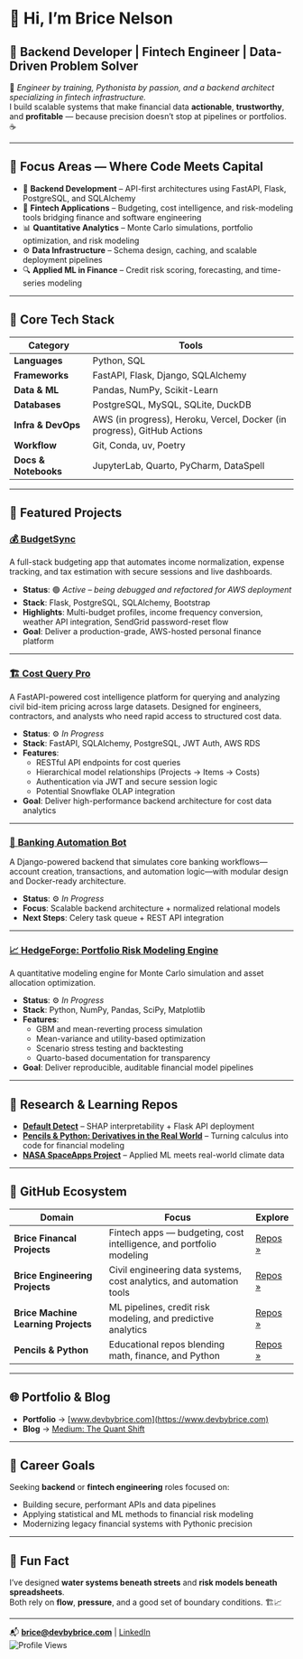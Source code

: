 # 👋 Hi, I’m Brice Nelson  

## 💼 Backend Developer | Fintech Engineer | Data-Driven Problem Solver  

🧠 *Engineer by training, Pythonista by passion, and a backend architect specializing in fintech infrastructure.*  
I build scalable systems that make financial data **actionable**, **trustworthy**, and **profitable** — because precision doesn’t stop at pipelines or portfolios. ☕

---

## 🚀 Focus Areas — Where Code Meets Capital  

- 🏦 **Backend Development** – API-first architectures using FastAPI, Flask, PostgreSQL, and SQLAlchemy  
- 💸 **Fintech Applications** – Budgeting, cost intelligence, and risk-modeling tools bridging finance and software engineering  
- 📊 **Quantitative Analytics** – Monte Carlo simulations, portfolio optimization, and risk modeling  
- ⚙️ **Data Infrastructure** – Schema design, caching, and scalable deployment pipelines  
- 🔍 **Applied ML in Finance** – Credit risk scoring, forecasting, and time-series modeling  

---

## 🧰 Core Tech Stack  

| Category | Tools |
|-----------|-------|
| **Languages** | Python, SQL |
| **Frameworks** | FastAPI, Flask, Django, SQLAlchemy |
| **Data & ML** | Pandas, NumPy, Scikit-Learn |
| **Databases** | PostgreSQL, MySQL, SQLite, DuckDB |
| **Infra & DevOps** | AWS (in progress), Heroku, Vercel, Docker (in progress), GitHub Actions |
| **Workflow** | Git, Conda, uv, Poetry |
| **Docs & Notebooks** | JupyterLab, Quarto, PyCharm, DataSpell |

---

## 🧩 Featured Projects  

### [💰 **BudgetSync**](https://github.com/Brice-Financial-Projects/Financial-App)  
A full-stack budgeting app that automates income normalization, expense tracking, and tax estimation with secure sessions and live dashboards.  

- **Status**: 🟢 *Active – being debugged and refactored for AWS deployment*  
- **Stack**: Flask, PostgreSQL, SQLAlchemy, Bootstrap  
- **Highlights**: Multi-budget profiles, income frequency conversion, weather API integration, SendGrid password-reset flow  
- **Goal**: Deliver a production-grade, AWS-hosted personal finance platform  

---

### [🏗️ **Cost Query Pro**](https://github.com/Brice-Engineering-Projects/Cost-Query-Pro)  
A FastAPI-powered cost intelligence platform for querying and analyzing civil bid-item pricing across large datasets. Designed for engineers, contractors, and analysts who need rapid access to structured cost data.  

- **Status**: ⚙️ *In Progress*  
- **Stack**: FastAPI, SQLAlchemy, PostgreSQL, JWT Auth, AWS RDS  
- **Features**:  
  - RESTful API endpoints for cost queries  
  - Hierarchical model relationships (Projects → Items → Costs)  
  - Authentication via JWT and secure session logic  
  - Potential Snowflake OLAP integration  
- **Goal**: Deliver high-performance backend architecture for cost data analytics  

---

### [🏦 **Banking Automation Bot**](https://github.com/Brice-Financial-Projects/Banking-Automation-Bot)  
A Django-powered backend that simulates core banking workflows—account creation, transactions, and automation logic—with modular design and Docker-ready architecture.  

- **Status**: ⚙️ *In Progress*  
- **Focus**: Scalable backend architecture + normalized relational models  
- **Next Steps**: Celery task queue + REST API integration  

---

### [📈 **HedgeForge: Portfolio Risk Modeling Engine**](https://github.com/Brice-Financial-Projects/HedgeForge)  
A quantitative modeling engine for Monte Carlo simulation and asset allocation optimization.  

- **Status**: ⚙️ *In Progress*  
- **Stack**: Python, NumPy, Pandas, SciPy, Matplotlib  
- **Features**:  
  - GBM and mean-reverting process simulation  
  - Mean-variance and utility-based optimization  
  - Scenario stress testing and backtesting  
  - Quarto-based documentation for transparency  
- **Goal**: Deliver reproducible, auditable financial model pipelines  

---

## 🧠 Research & Learning Repos  

- **[Default Detect](https://github.com/Brice-Financial-Projects/Default-Detect)** – SHAP interpretability + Flask API deployment  
- **[Pencils & Python: Derivatives in the Real World](https://github.com/Pencils-and-Python/Pencils-Python-Derivatives)** – Turning calculus into code for financial modeling  
- **[NASA SpaceApps Project](https://github.com/Brice-Machine-Learning/nasa-spaceapps-2025-will-it-rain)** – Applied ML meets real-world climate data  

---

## 🧭 GitHub Ecosystem  

| Domain                              | Focus | Explore |
|-------------------------------------|--------|----------|
| **Brice Financal Projects**         | Fintech apps — budgeting, cost intelligence, and portfolio modeling | [Repos »](https://github.com/Brice-Financial-Projects) |
| **Brice Engineering Projects**      | Civil engineering data systems, cost analytics, and automation tools | [Repos »](https://github.com/Brice-Engineering-Projects) |
| **Brice Machine Learning Projects** | ML pipelines, credit risk modeling, and predictive analytics | [Repos »](https://github.com/Brice-Data-Science) |
| **Pencils & Python**                | Educational repos blending math, finance, and Python | [Repos »](https://github.com/Pencils-and-Python) |

---

## 🌐 Portfolio & Blog  

- **Portfolio** → [www.devbybrice.com](https://www.devbybrice.com)  
- **Blog** → [Medium: The Quant Shift](https://medium.com/@quantshift)

---

## 🎯 Career Goals  

Seeking **backend** or **fintech engineering** roles focused on:  
- Building secure, performant APIs and data pipelines  
- Applying statistical and ML methods to financial risk modeling  
- Modernizing legacy financial systems with Pythonic precision  

---

## 🤖 Fun Fact  

I’ve designed **water systems beneath streets** and **risk models beneath spreadsheets**.  
Both rely on **flow**, **pressure**, and a good set of boundary conditions. 🏗️📈  

---

📬 **brice@devbybrice.com** | [LinkedIn](https://www.linkedin.com/in/brice-a-nelson-p-e-mba-36b28b15/)<br>
![Profile Views](https://komarev.com/ghpvc/?username=bnelsonemail)

<!---
bnelsonemail/bnelsonemail is a ✨ special ✨ repository because its `README.md` (this file) appears on your GitHub profile.
You can click the Preview link to take a look at your changes.
--->
